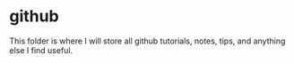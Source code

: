 # github

This folder is where I will store all github tutorials, notes, tips, and anything else I find useful.